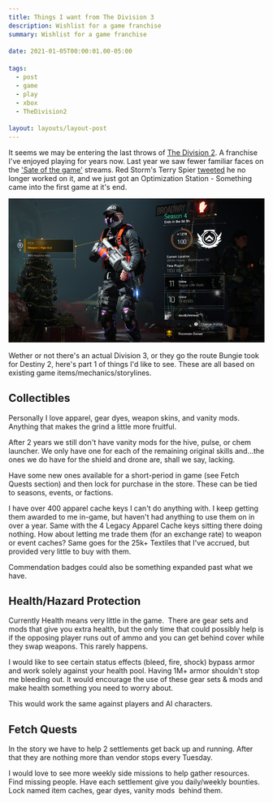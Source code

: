 ```yaml
---
title: Things I want from The Division 3
description: Wishlist for a game franchise
summary: Wishlist for a game franchise

date: 2021-01-05T00:00:01.00-05:00

tags:
  - post
  - game
  - play
  - xbox
  - TheDivision2

layout: layouts/layout-post
---
```

It seems we may be entering the last throws of [The Division 2](https://www.ubisoft.com/en-us/game/the-division/the-division-2 "Ubisoft site for the game"). A franchise I've enjoyed playing for years now. Last year we saw fewer familiar faces on the ['Sate of the game'](https://youtu.be/1iqVx69gEtg "December edition on YouTube") streams. Red Storm's Terry Spier [tweeted](https://twitter.com/The_Spier/status/1250061470827765764 "post on Twitter") he no longer worked on it, and we just got an Optimization Station - Something came into the first game at it's end.

![screenshot of my character in The Division 2](/img/2021-01-04-division2-character.png "")

Wether or not there's an actual Division 3, or they go the route Bungie took for Destiny 2, here's part 1 of things I'd like to see. These are all based on existing game items/mechanics/storylines.

## Collectibles

Personally I love apparel, gear dyes, weapon skins, and vanity mods. Anything that makes the grind a little more fruitful.

After 2 years we still don't have vanity mods for the hive, pulse, or chem launcher. We only have one for each of the remaining original skills and...the ones we do have for the shield and drone are, shall we say, lacking.

Have some new ones available for a short-period in game (see Fetch Quests section) and then lock for purchase in the store. These can be tied to seasons, events, or factions.

I have over 400 apparel cache keys I can't do anything with. I keep getting them awarded to me in-game, but haven't had anything to use them on in over a year. Same with the 4 Legacy Apparel Cache keys sitting there doing nothing.  How about letting me trade them (for an exchange rate) to weapon or event caches? Same goes for the 25k+ Textiles that I've accrued, but provided very little to buy with them.

Commendation badges could also be something expanded past what we have. 

## Health/Hazard Protection

Currently Health means very little in the game.  There are gear sets and mods that give you extra health, but the only time that could possibly help is if the opposing player runs out of ammo and you can get behind cover while they swap weapons. This rarely happens.

I would like to see certain status effects (bleed, fire, shock) bypass armor and work solely against your health pool. Having 1M+ armor shouldn't stop me bleeding out. It would encourage the use of these gear sets & mods and make health something you need to worry about.

This would work the same against players and AI characters.

## Fetch Quests

In the story we have to help 2 settlements get back up and running. After that they are nothing more than vendor stops every Tuesday.

I would love to see more weekly side missions to help gather resources. Find missing people. Have each settlement give you daily/weekly bounties. Lock named item caches, gear dyes, vanity mods  behind them.

